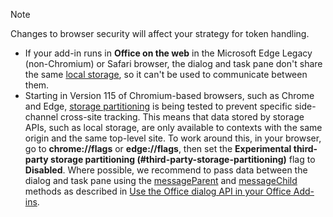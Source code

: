 > [!NOTE]
> Changes to browser security will affect your strategy for token handling.
>
> - If your add-in runs in **Office on the web** in the Microsoft Edge Legacy (non-Chromium) or Safari browser, the dialog and task pane don't share the same [local storage](https://www.w3schools.com/html/html5_webstorage.asp), so it can't be used to communicate between them.
> - Starting in Version 115 of Chromium-based browsers, such as Chrome and Edge, [storage partitioning](https://developer.chrome.com/docs/privacy-sandbox/storage-partitioning/) is being tested to prevent specific side-channel cross-site tracking. This means that data stored by storage APIs, such as local storage, are only available to contexts with the same origin and the same top-level site. To work around this, in your browser, go to **chrome://flags** or **edge://flags**, then set the **Experimental third-party storage partitioning (#third-party-storage-partitioning)** flag to **Disabled**. Where possible, we recommend to pass data between the dialog and task pane using the [messageParent](/javascript/api/office/office.ui#office-office-ui-messageparent-member(1)) and [messageChild](/javascript/api/office/office.dialog#office-office-dialog-messagechild-member(1)) methods as described in [Use the Office dialog API in your Office Add-ins](dialog-api-in-office-add-ins.md#pass-information-to-the-dialog-box).
